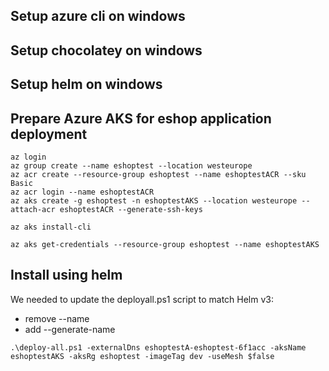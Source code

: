 ## Setup azure cli on windows

## Setup chocolatey on windows

## Setup helm on windows

## Prepare Azure AKS for eshop application deployment
```
az login
az group create --name eshoptest --location westeurope
az acr create --resource-group eshoptest --name eshoptestACR --sku Basic
az acr login --name eshoptestACR
az aks create -g eshoptest -n eshoptestAKS --location westeurope --attach-acr eshoptestACR --generate-ssh-keys

az aks install-cli

az aks get-credentials --resource-group eshoptest --name eshoptestAKS
```

## Install using helm
We needed to update the deployall.ps1 script to match Helm v3:
* remove --name
* add --generate-name

```
.\deploy-all.ps1 -externalDns eshoptestA-eshoptest-6f1acc -aksName eshoptestAKS -aksRg eshoptest -imageTag dev -useMesh $false
```
